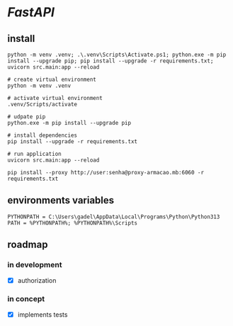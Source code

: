 # _FastAPI_

## install
```
python -m venv .venv; .\.venv\Scripts\Activate.ps1; python.exe -m pip install --upgrade pip; pip install --upgrade -r requirements.txt; uvicorn src.main:app --reload
```
```
# create virtual environment
python -m venv .venv

# activate virtual environment
.venv/Scripts/activate

# udpate pip
python.exe -m pip install --upgrade pip

# install dependencies
pip install --upgrade -r requirements.txt

# run application
uvicorn src.main:app --reload

pip install --proxy http://user:senha@proxy-armacao.mb:6060 -r requirements.txt
```
## environments variables
```
PYTHONPATH = C:\Users\gadel\AppData\Local\Programs\Python\Python313
PATH = %PYTHONPATH%; %PYTHONPATH%\Scripts
```

## roadmap
### in development
- [x] authorization

### in concept
- [x] implements tests